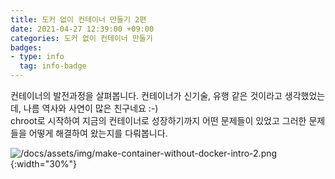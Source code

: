 ```yaml
---
title: 도커 없이 컨테이너 만들기 2편
date: 2021-04-27 12:39:00 +09:00
categories: 도커 없이 컨테이너 만들기  
badges:
- type: info
  tag: info-badge
---
```


컨테이너의 발전과정을 살펴봅니다. 컨테이너가 신기술, 유행 같은 것이라고 생각했었는데, 나름 역사와 사연이 많은 친구네요 :-)  
chroot로 시작하여 지금의 컨테이너로 성장하기까지 어떤 문제들이 있었고 그러한 문제들을 어떻게 해결하여 왔는지를 다뤄봅니다.

![/docs/assets/img/make-container-without-docker-intro-2.png](/docs/assets/img/make-container-without-docker-intro-2.png){:width="30%"}